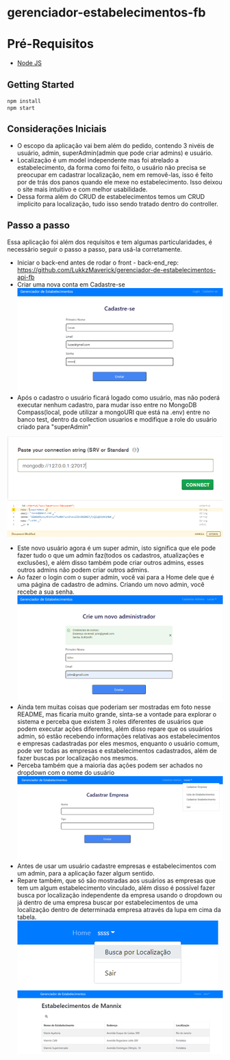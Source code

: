 # gerenciador-estabelecimentos-fb

# Pré-Requisitos

 - [Node JS](https://nodejs.org/en/)

## Getting Started
    npm install   
    npm start

## Considerações Iniciais
- O escopo da aplicação vai bem além do pedido, contendo 3 nivéis de usuário, admin, superAdmin(admin que pode criar admins) e usuário.
- Localização é um model independente mas foi atrelado a estabelecimento, da forma como foi feito, o usuário não precisa se preocupar em cadastrar localização, nem em removê-las, isso é feito por de trás dos panos quando ele mexe no estabelecimento. Isso deixou o site mais intuitivo e com melhor usabilidade. 
- Dessa forma além do CRUD de estabelecimentos temos um CRUD implicito para localização, tudo isso sendo tratado dentro do controller.

## Passo a passo
Essa aplicação foi além dos requisitos e tem algumas particularidades, é necessário seguir o passo a passo, para usá-la corretamente.

- Iniciar o back-end antes de rodar o front - back-end_rep: https://github.com/LukkzMaverick/gerenciador-de-estabelecimentos-api-fb
- Criar uma nova conta em Cadastre-se
![](/readmeImages/cadastrar.png)
- Após o cadastro o usuário ficará logado como usuário, mas não poderá executar nenhum cadastro, para mudar isso entre no MongoDB Compass(local, pode utilizar a mongoURI que está na .env) entre no banco test, dentro da collection usuarios e modifique a role do usuário criado para "superAdmin"

![](/readmeImages/connectionString.png)
![](/readmeImages/superAdmin.png)

- Este novo usuário agora é um super admin, isto significa que ele pode fazer tudo o que um admin faz(todos os cadastros, atualizações e exclusões), e além disso também pode criar outros admins, esses outros admins não podem criar outros admins.
- Ao fazer o login com o super admin, você vai para a Home dele que é uma página de cadastro de admins. Criando um novo admin, você recebe a sua senha.
![](/readmeImages/cadastrarAdmin.png)
- Ainda tem muitas coisas que poderiam ser mostradas em foto nesse README, mas ficaria muito grande, sinta-se a vontade para explorar o sistema e perceba que existem 3 roles diferentes de usuários que podem executar ações diferentes, além disso repare que os usuários admin, só estão recebendo informações relativas aos estabelecimentos e empresas cadastradas por eles mesmos, enquanto o usuário comum, pode ver todas as empresas e estabelecimentos cadastrados, além de fazer buscas por localização nos mesmos.
- Perceba também que a maioria das ações podem ser achados no dropdown com o nome do usuário
![](/readmeImages/dropdown.png)
- Antes de usar um usuário cadastre empresas e estabelecimentos com um admin, para a aplicação fazer algum sentido.
- Repare também, que só são mostradas aos usuários as empresas que tem um algum estabelecimento vinculado, além disso é possível fazer busca por localização independente da empresa usando o dropdown ou já dentro de uma empresa buscar por estabelecimentos de uma localização dentro de determinada empresa através da lupa em cima da tabela.
![](/readmeImages/dropdownLocalizacao.png)
![](/readmeImages/lupa.png)
